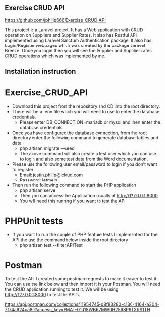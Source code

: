 ## Exercise CRUD API

https://github.com/jphilip666/Exercise_CRUD_API

This project is a Laravel project. It has a Web application with CRUD operation on Suppliers and Supplier Rates.
It also has Restful API implemented using Laravel Sanctum Authentication package. It also has Login/Register webpages which was created by the package Laravel Breeze. Once you login then you will see the Supplier and Supplier rates CRUD operations which was implemented by me.

## Installation instruction

# Exercise_CRUD_API
- Download this project from the repository and CD into the root directory.
- There will be a .env file which you will need to use to enter the database credentials. 
    - Please enter DB_CONNECTION=mariadb or mysql and then enter the database credentials
- Once you have configured the database connection, from the root directory enter the following command to generate database tables and data
    - php artisan migrate —seed
    - The above command will also create a test user which you can use to login and also some test data from the Word documentation.
- Please use the following user email/password to login if you don’t want to register
    - Email: jestin.philip@icloud.com
    - Password: letmein
- Then run the following command to start the PHP application
    - php artisan serve
    - Then you can access the Application usually at http://127.0.0.1:8000
    - You will need this running if you want to test the API

# PHPUnit tests
- If you want to run the couple of PHP feature tests I implemented for the API the use the command below inside the root directory
    - php artisan test --filter APITest

# Postman

To test the API I created some postman requests to make it easier to test it. You can use the link below and then import it in your Postman. You will need the CRUD application running to test it. We will be using http://127.0.0.1:8000 to test the API’s.

https://api.postman.com/collections/11954745-d8f83280-c130-4164-a304-7f74a624ca80?access_key=PMAT-01J18WB6VMW0H2568P9TXRS1TH